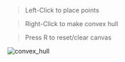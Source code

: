 >Left-Click to place points

>Right-Click to make convex hull

>Press R to reset/clear canvas

![convex_hull](https://user-images.githubusercontent.com/75807819/223895457-5aafdfa3-dc72-47da-bd1d-34de1a559067.gif)

